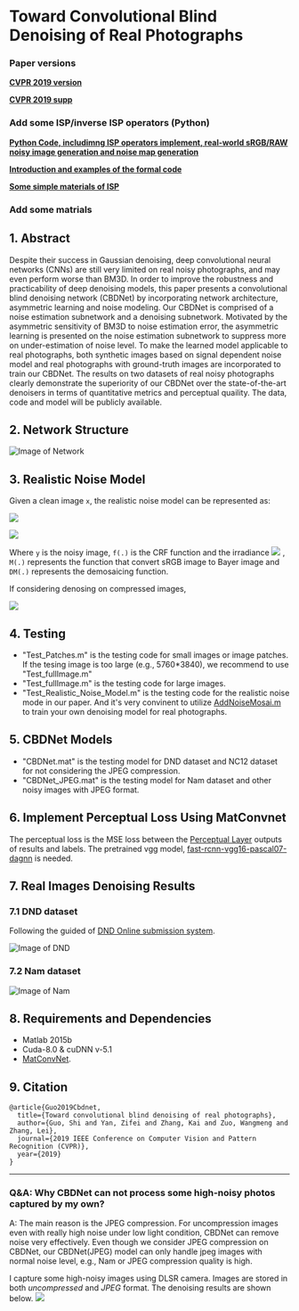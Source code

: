 # Toward Convolutional Blind Denoising of Real Photographs

### Paper versions
[**CVPR 2019 version**](http://www4.comp.polyu.edu.hk/~cslzhang/paper/CVPR19-CBDNet.pdf)

[**CVPR 2019 supp**](http://www4.comp.polyu.edu.hk/~cslzhang/paper/CVPR19-CBDNet-supp.pdf)

### Add some ISP/inverse ISP operators (Python)
[**Python Code, includimng ISP operators implement, real-world sRGB/RAW noisy image generation and noise map generation**](https://github.com/GuoShi28/CBDNet/blob/master/SomeISP_operator_python/ISP_implement.py)

[**Introduction and examples of the formal code**](https://github.com/GuoShi28/CBDNet/blob/master/SomeISP_operator_python/isp_implement.md)

[**Some simple materials of ISP**](https://github.com/GuoShi28/CBDNet/blob/master/Other_material/some_introduction_material_of_ISP.md)

### Add some matrials 

## 1. Abstract
Despite their success in Gaussian denoising, deep convolutional neural networks (CNNs) are still very limited on real noisy photographs, and may even perform worse than BM3D. In order to improve the robustness and practicability of deep denoising models, this paper presents a convolutional blind denoising network (CBDNet) by incorporating network architecture, asymmetric learning and noise modeling. Our CBDNet is comprised of a noise estimation subnetwork and a denoising subnetwork. Motivated by the asymmetric sensitivity of BM3D to noise estimation error, the asymmetric learning is presented on the noise estimation subnetwork to suppress more on under-estimation of noise
level. To make the learned model applicable to real photographs, both synthetic images based on signal dependent noise model and real photographs with ground-truth images are incorporated to train our CBDNet. The results on two datasets of real noisy photographs clearly demonstrate the superiority of our CBDNet over the state-of-the-art denoisers in terms of quantitative metrics and perceptual quaility. The data, code and model will be publicly available.

## 2. Network Structure

![Image of Network](figs/CBDNet_v13.png)

## 3. Realistic Noise Model
Given a clean image `x`, the realistic noise model can be represented as:

![](http://latex.codecogs.com/gif.latex?\\textbf{y}=f(\\textbf{DM}(\\textbf{L}+n(\\textbf{L}))))

![](http://latex.codecogs.com/gif.latex?n(\\textbf{L})=n_s(\\textbf{L})+n_c)

Where `y` is the noisy image, `f(.)` is the CRF function and the irradiance ![](http://latex.codecogs.com/gif.latex?\\textbf{L}=\\textbf{M}f^{-1}(\\textbf{x})) , `M(.)` represents the function that convert sRGB image to Bayer image and `DM(.)` represents the demosaicing function.

If considering denosing on compressed images, 

![](http://latex.codecogs.com/gif.latex?\\textbf{y}=JPEG(f(\\textbf{DM}(\\textbf{L}+n(\\textbf{L})))))

## 4. Testing
* "Test_Patches.m" is the testing code for small images or image patches. If the tesing image is too large (e.g., 5760*3840), we recommend to use "Test_fullImage.m"
*  "Test_fullImage.m" is the testing code for large images. 
*  "Test_Realistic_Noise_Model.m" is the testing code for the realistic noise mode in our paper. And it's very convinent to utilize [AddNoiseMosai.m](https://github.com/GuoShi28/CBDNet/blob/master/utils/AddNoiseMosai.m) to train your own denoising model for real photographs.

## 5. CBDNet Models
* "CBDNet.mat" is the testing model for DND dataset and NC12 dataset for not considering the JPEG compression.
*  "CBDNet_JPEG.mat" is the testing model for Nam dataset and other noisy images with JPEG format.

## 6. Implement Perceptual Loss Using MatConvnet
The perceptual loss is the MSE loss between the [Perceptual Layer](https://github.com/GuoShi28/CBDNet/tree/master/utils/Perceptual_Layer) outputs of results and labels.
The pretrained vgg model, [fast-rcnn-vgg16-pascal07-dagnn](http://www.vlfeat.org/matconvnet/pretrained/) is needed. 

## 7. Real Images Denoising Results
### 7.1 DND dataset
Following the guided of [DND Online submission system](https://noise.visinf.tu-darmstadt.de/).

![Image of DND](figs/DND_results.png)

### 7.2 Nam dataset

![Image of Nam](figs/Nam_results.png)

## 8. Requirements and Dependencies
* Matlab 2015b
* Cuda-8.0 & cuDNN v-5.1
* [MatConvNet](http://www.vlfeat.org/matconvnet/).

## 9. Citation

```
@article{Guo2019Cbdnet,
  title={Toward convolutional blind denoising of real photographs},
  author={Guo, Shi and Yan, Zifei and Zhang, Kai and Zuo, Wangmeng and Zhang, Lei},
  journal={2019 IEEE Conference on Computer Vision and Pattern Recognition (CVPR)},
  year={2019}
}
```

------------------------------------------------------------------------------------------------------------------------------

### Q&A: Why CBDNet can not process some high-noisy photos captured by my own?

A: The main reason is the JPEG compression. For uncompression images even with really high noise under low light condition, CBDNet can remove noise very effectively. Even though we consider JPEG compression on CBDNet, our CBDNet(JPEG) model can only handle jpeg images with normal noise level, e.g., Nam or JPEG compression quality is high.   

I capture some high-noisy images using DLSR camera. Images are stored in both *uncompressed* and *JPEG* format. The denoising results are shown below. 
![](figs/results.png)
